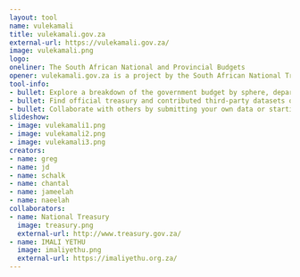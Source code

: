 ```yaml
---
layout: tool
name: vulekamali
title: vulekamali.gov.za
external-url: https://vulekamali.gov.za/
image: vulekamali.png
logo:
oneliner: The South African National and Provincial Budgets
opener: vulekamali.gov.za is a project by the South African National Treasury and Imali Yethu -- a coalition of civil society organisations -- with the goal of making government budget data and processes accessible to all citizens & interested parties. OpenUp is the appointed service provider for the project.
tool-info:
- bullet: Explore a breakdown of the government budget by sphere, department and programme
- bullet: Find official treasury and contributed third-party datasets on expenditure
- bullet: Collaborate with others by submitting your own data or starting discussions
slideshow:
- image: vulekamali1.png
- image: vulekamali2.png
- image: vulekamali3.png
creators:
- name: greg
- name: jd
- name: schalk
- name: chantal
- name: jameelah
- name: naeelah
collaborators:
- name: National Treasury
  image: treasury.png
  external-url: http://www.treasury.gov.za/
- name: IMALI YETHU
  image: imaliyethu.png
  external-url: https://imaliyethu.org.za/
---
```

